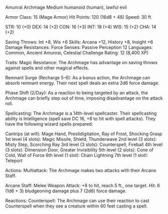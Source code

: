 Amunrai Archmage
Medium humanoid (human), lawful evil

Armor Class: 15 (Mage Armor)
Hit Points: 120 (16d8 + 48)
Speed: 30 ft.

STR: 10 (+0)
DEX: 14 (+2)
CON: 16 (+3)
INT: 18 (+4)
WIS: 15 (+2)
CHA: 14 (+2)

Saving Throws: Int +8, Wis +6
Skills: Arcana +12, History +8, Insight +6
Damage Resistances: Force
Senses: Passive Perception 12
Languages: Common, Ancient Amunrai, Celestial
Challenge Rating: 12 (8,400 XP)

Traits:
Magic Resistance: The Archmage has advantage on saving throws against spells and other magical effects.

Remnant Surge (Recharge 5-6): As a bonus action, the Archmage can absorb remnant energy. Their next spell deals an extra 2d6 force damage.

Phase Shift (2/Day): As a reaction to being targeted by an attack, the Archmage can briefly step out of time, imposing disadvantage on the attack roll.

Spellcasting: The Archmage is a 14th-level spellcaster. Their spellcasting ability is Intelligence (spell save DC 16, +8 to hit with spell attacks). They have the following wizard spells prepared:

Cantrips (at will): Mage Hand, Prestidigitation, Ray of Frost, Shocking Grasp
1st level (4 slots): Magic Missile, Shield, Thunderwave
2nd level (3 slots): Misty Step, Scorching Ray
3rd level (3 slots): Counterspell, Fireball
4th level (3 slots): Dimension Door, Greater Invisibility
5th level (2 slots): Cone of Cold, Wall of Force
6th level (1 slot): Chain Lightning
7th level (1 slot): Teleport

Actions:
Multiattack: The Archmage makes two attacks with their Arcane Staff.

Arcane Staff: Melee Weapon Attack: +8 to hit, reach 5 ft., one target. Hit: 6 (1d6 + 3) bludgeoning damage plus 7 (2d6) force damage.

Reactions:
Counterspell: The Archmage can use their reaction to cast Counterspell when they see a creature within 60 feet casting a spell.